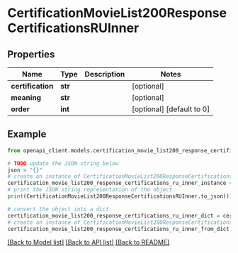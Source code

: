 # CertificationMovieList200ResponseCertificationsRUInner


## Properties

Name | Type | Description | Notes
------------ | ------------- | ------------- | -------------
**certification** | **str** |  | [optional] 
**meaning** | **str** |  | [optional] 
**order** | **int** |  | [optional] [default to 0]

## Example

```python
from openapi_client.models.certification_movie_list200_response_certifications_ru_inner import CertificationMovieList200ResponseCertificationsRUInner

# TODO update the JSON string below
json = "{}"
# create an instance of CertificationMovieList200ResponseCertificationsRUInner from a JSON string
certification_movie_list200_response_certifications_ru_inner_instance = CertificationMovieList200ResponseCertificationsRUInner.from_json(json)
# print the JSON string representation of the object
print(CertificationMovieList200ResponseCertificationsRUInner.to_json())

# convert the object into a dict
certification_movie_list200_response_certifications_ru_inner_dict = certification_movie_list200_response_certifications_ru_inner_instance.to_dict()
# create an instance of CertificationMovieList200ResponseCertificationsRUInner from a dict
certification_movie_list200_response_certifications_ru_inner_from_dict = CertificationMovieList200ResponseCertificationsRUInner.from_dict(certification_movie_list200_response_certifications_ru_inner_dict)
```
[[Back to Model list]](../README.md#documentation-for-models) [[Back to API list]](../README.md#documentation-for-api-endpoints) [[Back to README]](../README.md)



